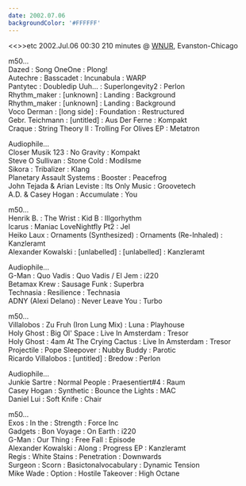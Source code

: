 ```yaml
---
date: 2002.07.06
backgroundColor: '#FFFFFF'
---
```


<<\>>etc 2002.Jul.06 00:30 210 minutes @ [WNUR](http://streetbeat.wnur.org/), Evanston-Chicago  

m50...  
Dazed : Song OneOne : Plong!  
Autechre : Basscadet : Incunabula : WARP  
Pantytec : Doubledip Uuh... : Superlongevity2 : Perlon  
Rhythm\_maker : \[unknown\] : Landing : Background  
Rhythm\_maker : \[unknown\] : Landing : Background  
Voco Derman : \[long side\] : Foundation : Restructured  
Gebr. Teichmann : \[untitled\] : Aus Der Ferne : Kompakt  
Craque : String Theory II : Trolling For Olives EP : Metatron  

Audiophile...  
Closer Musik 123 : No Gravity : Kompakt  
Steve O Sullivan : Stone Cold : Modilsme  
Sikora : Tribalizer : Klang  
Planetary Assault Systems : Booster : Peacefrog  
John Tejada & Arian Leviste : Its Only Music : Groovetech  
A.D. & Casey Hogan : Accumulate : You  

m50...  
Henrik B. : The Wrist : Kid B : Illgorhythm  
Icarus : Maniac LoveNightfly Pt2 : Jel  
Heiko Laux : Ornaments (Synthesized) : Ornaments (Re-Inhaled) : Kanzleramt  
Alexander Kowalski : \[unlabelled\] : \[unlabelled\] : Kanzleramt  

Audiophile...  
G-Man : Quo Vadis : Quo Vadis / El Jem : i220  
Betamax Krew : Sausage Funk : Superbra  
Technasia : Resilience : Technasia  
ADNY (Alexi Delano) : Never Leave You : Turbo  

m50...  
Villalobos : Zu Fruh (Iron Lung Mix) : Luna : Playhouse  
Holy Ghost : Big Ol' Space : Live In Amsterdam : Tresor  
Holy Ghost : 4am At The Crying Cactus : Live In Amsterdam : Tresor  
Projectile : Pope Sleepover : Nubby Buddy : Parotic  
Ricardo Villalobos : \[untitled\] : Bredow : Perlon  

Audiophile...  
Junkie Sartre : Normal People : Praesentiert#4 : Raum  
Casey Hogan : Synthetic : Bounce the Lights : MAC  
Daniel Lui : Soft Knife : Chair  

m50...  
Exos : In the : Strength : Force Inc  
Gadgets : Bon Voyage : On Earth : i220  
G-Man : Our Thing : Free Fall : Episode  
Alexander Kowalski : Along : Progress EP : Kanzleramt  
Regis : White Stains : Penetration : Downwards  
Surgeon : Scorn : Basictonalvocabulary : Dynamic Tension  
Mike Wade : Option : Hostile Takeover : High Octane